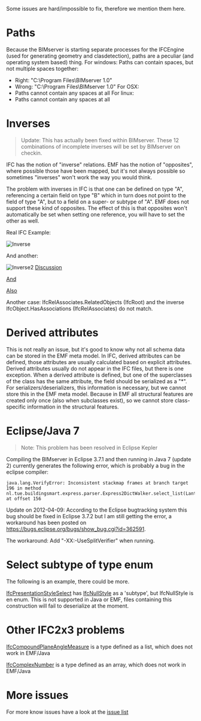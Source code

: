 Some issues are hard/impossible to fix, therefore we mention them here.

# Paths
Because the BIMserver is starting separate processes for the IFCEngine (used for generating geometry and clasdetection), paths are a peculiar (and operating system based) thing.
For windows:
Paths can contain spaces, but not multiple spaces together:
  * Right: "C:\Program Files\BIMserver 1.0"
  * Wrong: "C:\Program Files\BIMserver  1.0"
For OSX:
  * Paths cannot contain any spaces at all
For linux:
  * Paths cannot contain any spaces at all

# Inverses

> Update: This has actually been fixed within BIMserver. These 12 combinations of incomplete inverses will be set by BIMserver on checkin.

IFC has the notion of "inverse" relations. EMF has the notion of "opposites", where possible those have been mapped, but it's not always possible so sometimes "inverses" won't work the way you would think.

The problem with inverses in IFC is that one can be defined on type "A", referencing a certain field on type "B" which in turn does not point to the field of type "A", but to a field on a super- or subtype of "A". EMF does not support these kind of opposites. The effect of this is that opposites won't automatically be set when setting one reference, you will have to set the other as well.

Real IFC Example:

![Inverse](https://github.com/opensourceBIM/BIMserver/raw/master/Documentation/img/inverseproblem.png)

And another:

![Inverse2](https://github.com/opensourceBIM/BIMserver/raw/master/Documentation/img/inverses2.png)
[Discussion](http://support.bimserver.org/bimserver/topics/initialization_of_inverse_slots_in_ifcobject_hasassociations)

[And](http://support.bimserver.org/bimserver/topics/ifcelement_containedinspatialstructure_inverse_attribute_not_set)

[Also](https://github.com/opensourceBIM/BIMserver/issues/26)

Another case: IfcRelAssociates.RelatedObjects (IfcRoot) and the inverse IfcObject.HasAssociations (IfcRelAssociates) do not match.

# Derived attributes

This is not really an issue, but it's good to know why not all schema data can be stored in the EMF meta model. In IFC, derived attributes can be defined, those attributes are usually calculated based on explicit attributes. Derived attributes usually do not appear in the IFC files, but there is one exception. When a derived attribute is defined, but one of the superclasses of the class has the same attribute, the field should be serialized as a "*". For serializers/deserializers, this information is necessary, but we cannot store this in the EMF meta model. Because in EMF all structural features are created only once (also when subclasses exist), so we cannot store class-specific information in the structural features.

# Eclipse/Java 7

> Note: This problem has been resolved in Eclipse Kepler

Compiling the BIMserver in Eclipse 3.7.1 and then running in Java 7 (update 2) currently generates the following error, which is probably a bug in the eclipse compiler:

```
java.lang.VerifyError: Inconsistent stackmap frames at branch target 196 in method nl.tue.buildingsmart.express.parser.Express2DictWalker.select_list(Lantlr/collections/AST;)Ljava/util/List; at offset 156
```

Update on 2012-04-09: According to the Eclipse bugtracking system this bug should be fixed in Eclipse 3.7.2 but I am still getting the error, a workaround has been posted on https://bugs.eclipse.org/bugs/show_bug.cgi?id=362591.

The workaround: Add "-XX:-UseSplitVerifier" when running.

# Select subtype of type enum

The following is an example, there could be more.

[IfcPresentationStyleSelect](http://www.steptools.com/support/stdev_docs/express/ifc2x3/html/t_ifcpr-30.html) has [IfcNullStyle](http://www.steptools.com/support/stdev_docs/express/ifc2x3/html/t_ifcnu-02.html) as a 'subtype', but IfcNullStyle is en enum. This is not supported in Java or EMF, files containing this construction will fail to deserialize at the moment.

# Other IFC2x3 problems

[IfcCompoundPlaneAngleMeasure](http://www.steptools.com/support/stdev_docs/express/ifc2x3/html/t_ifcco-03.html) is a type defined as a list, which does not work in EMF/Java

[IfcComplexNumber](http://www.steptools.com/support/stdev_docs/express/ifc2x3/html/t_ifcco-07.html) is a type defined as an array, which does not work in EMF/Java

# More issues
For more know issues have a look at the [issue list](https://github.com/opensourceBIM/BIMserver/issues?state=open)